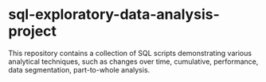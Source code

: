 # sql-exploratory-data-analysis-project
This repository contains a collection of SQL scripts demonstrating various analytical techniques, such as changes over time, cumulative, performance, data segmentation, part-to-whole analysis. 
